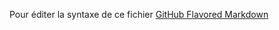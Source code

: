 Pour éditer la syntaxe de ce fichier [GitHub Flavored Markdown](https://guides.github.com/features/mastering-markdown/)

